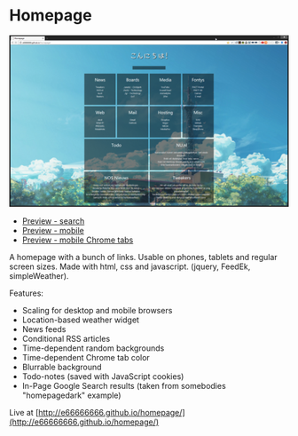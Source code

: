 Homepage
=================

![alt tag](screenshots/preview4.png "Homepage preview - desktop")
* [Preview - search](screenshots/preview4search.png)
* [Preview - mobile](screenshots/phone_preview3.png)
* [Preview - mobile Chrome tabs](screenshots/phone_preview3tabs.png)

A homepage with a bunch of links. Usable on phones, tablets and regular screen sizes. Made with html, css and javascript. (jquery, FeedEk, simpleWeather).

Features:
* Scaling for desktop and mobile browsers
* Location-based weather widget
* News feeds
* Conditional RSS articles
* Time-dependent random backgrounds
* Time-dependent Chrome tab color
* Blurrable background
* Todo-notes (saved with JavaScript cookies)
* In-Page Google Search results (taken from somebodies "homepagedark" example)

Live at [http://e66666666.github.io/homepage/](http://e66666666.github.io/homepage/)